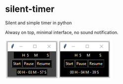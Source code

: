 # silent-timer
Silent and simple timer in python

Alwasy on top, minimal interface, no sound notification.

![ScreeenShot](screenshots.png)

